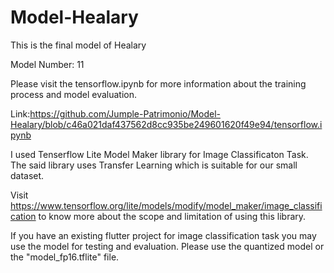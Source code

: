 # Model-Healary
This is the final model of Healary 

Model Number: 11

Please visit the tensorflow.ipynb for more information about the training process and model evaluation.

Link:https://github.com/Jumple-Patrimonio/Model-Healary/blob/c46a021daf437562d8cc935be249601620f49e94/tensorflow.ipynb

I used Tenserflow Lite Model Maker library for Image Classificaton Task. The said library uses Transfer Learning which is suitable for our small dataset.

Visit https://www.tensorflow.org/lite/models/modify/model_maker/image_classification to know more about the scope and limitation of using this library.

If you have an existing flutter project for image classification task you may use the model for testing and evaluation. Please use the quantized model or the "model_fp16.tflite" file.
